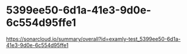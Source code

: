 # 5399ee50-6d1a-41e3-9d0e-6c554d95ffe1
https://sonarcloud.io/summary/overall?id=examly-test_5399ee50-6d1a-41e3-9d0e-6c554d95ffe1
